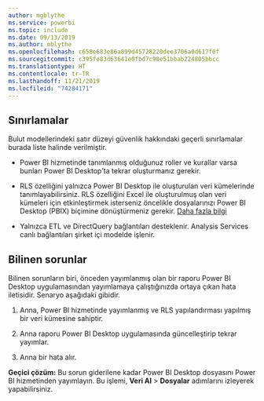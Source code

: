 ```yaml
---
author: mgblythe
ms.service: powerbi
ms.topic: include
ms.date: 09/13/2019
ms.author: mblythe
ms.openlocfilehash: c658e683e86a899d45728220dee3706a0d617f0f
ms.sourcegitcommit: c395fe83d63641e0fbd7c98e51bbab224805bbcc
ms.translationtype: HT
ms.contentlocale: tr-TR
ms.lasthandoff: 11/21/2019
ms.locfileid: "74284171"
---
```

## <a name="limitations"></a>Sınırlamalar

Bulut modellerindeki satır düzeyi güvenlik hakkındaki geçerli sınırlamalar burada liste halinde verilmiştir.

* Power BI hizmetinde tanımlanmış olduğunuz roller ve kurallar varsa bunları Power BI Desktop'ta tekrar oluşturmanız gerekir.

* RLS özelliğini yalnızca Power BI Desktop ile oluşturulan veri kümelerinde tanımlayabilirsiniz. RLS özelliğini Excel ile oluşturulmuş olan veri kümeleri için etkinleştirmek isterseniz öncelikle dosyalarınızı Power BI Desktop (PBIX) biçimine dönüştürmeniz gerekir. [Daha fazla bilgi](../desktop-import-excel-workbooks.md)

* Yalnızca ETL ve DirectQuery bağlantıları desteklenir. Analysis Services canlı bağlantıları şirket içi modelde işlenir.

## <a name="known-issues"></a>Bilinen sorunlar

Bilinen sorunların biri, önceden yayımlanmış olan bir raporu Power BI Desktop uygulamasından yayımlamaya çalıştığınızda ortaya çıkan hata iletisidir. Senaryo aşağıdaki gibidir.

1. Anna, Power BI hizmetinde yayımlanmış ve RLS yapılandırması yapılmış bir veri kümesine sahiptir.

1. Anna raporu Power BI Desktop uygulamasında güncelleştirip tekrar yayımlar.

1. Anna bir hata alır.

**Geçici çözüm:** Bu sorun giderilene kadar Power BI Desktop dosyasını Power BI hizmetinden yayımlayın. Bu işlemi, **Veri Al** > **Dosyalar** adımlarını izleyerek yapabilirsiniz.
